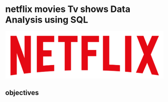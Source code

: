 # netflix movies Tv shows Data Analysis using SQL

![Netflix logo](https://github.com/ArunGopinath123/netflix_sql_project/blob/main/logo.png)

## objectives

